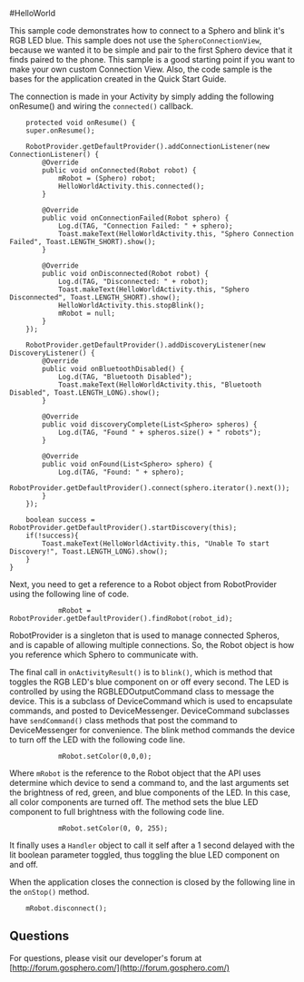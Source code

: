 #HelloWorld

This sample code demonstrates how to connect to a Sphero and blink it's RGB LED blue. This sample does not use the `SpheroConnectionView`, because we wanted it to be simple and pair to the first Sphero device that it finds paired to the phone.  This sample is a good starting point if you want to make your own custom Connection View. Also, the code sample is the bases for the application created in the Quick Start Guide. 

The connection is made in your Activity by simply adding the following onResume() and wiring the `connected()` callback. 

		protected void onResume() {
        super.onResume();

        RobotProvider.getDefaultProvider().addConnectionListener(new ConnectionListener() {
            @Override
            public void onConnected(Robot robot) {
                mRobot = (Sphero) robot;
                HelloWorldActivity.this.connected();
            }

            @Override
            public void onConnectionFailed(Robot sphero) {
                Log.d(TAG, "Connection Failed: " + sphero);
                Toast.makeText(HelloWorldActivity.this, "Sphero Connection Failed", Toast.LENGTH_SHORT).show();
            }

            @Override
            public void onDisconnected(Robot robot) {
                Log.d(TAG, "Disconnected: " + robot);
                Toast.makeText(HelloWorldActivity.this, "Sphero Disconnected", Toast.LENGTH_SHORT).show();
                HelloWorldActivity.this.stopBlink();
                mRobot = null;
            }
        });

        RobotProvider.getDefaultProvider().addDiscoveryListener(new DiscoveryListener() {
            @Override
            public void onBluetoothDisabled() {
                Log.d(TAG, "Bluetooth Disabled");
                Toast.makeText(HelloWorldActivity.this, "Bluetooth Disabled", Toast.LENGTH_LONG).show();
            }

            @Override
            public void discoveryComplete(List<Sphero> spheros) {
                Log.d(TAG, "Found " + spheros.size() + " robots");
            }

            @Override
            public void onFound(List<Sphero> sphero) {
                Log.d(TAG, "Found: " + sphero);
                RobotProvider.getDefaultProvider().connect(sphero.iterator().next());
            }
        });

        boolean success = RobotProvider.getDefaultProvider().startDiscovery(this);
        if(!success){
            Toast.makeText(HelloWorldActivity.this, "Unable To start Discovery!", Toast.LENGTH_LONG).show();
        }
    }
    
    
Next, you need to get a reference to a Robot object from RobotProvider using the following line of code.

                mRobot = RobotProvider.getDefaultProvider().findRobot(robot_id);

RobotProvider is a singleton that is used to manage connected Spheros, and is capable of allowing multiple connections. So, the Robot object is how you reference which Sphero to communicate with. 

The final call in `onActivityResult()` is to ``blink()``, which is method that toggles the RGB LED's blue component on or off every second. The LED is controlled by using the RGBLEDOutputCommand class to message the device. This is a subclass of DeviceCommand which is used to encapsulate commands, and posted to DeviceMessenger. DeviceCommand subclasses have `sendCommand()` class methods that post the command to DeviceMessenger for convenience. The blink method commands the device to turn off the LED with the following code line.

                mRobot.setColor(0,0,0);
                
                
Where `mRobot` is the reference to the Robot object that the API uses determine which device to send a command to, and the last arguments set the brightness of red, green, and blue components of the LED. In this case, all color components are turned off. The method sets the blue LED component to full brightness with the following code line.

                mRobot.setColor(0, 0, 255);

It finally uses a `Handler` object to call it self after a 1 second delayed with the lit boolean parameter toggled, thus toggling the blue LED component on and off.

When the application closes the connection is closed by the following line in the `onStop()` method.

        mRobot.disconnect();
        
                
## Questions

For questions, please visit our developer's forum at [http://forum.gosphero.com/](http://forum.gosphero.com/)
 



